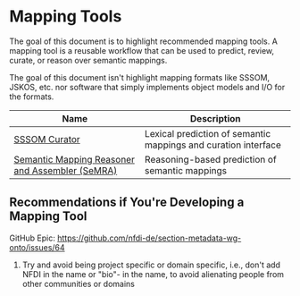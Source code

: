 # Mapping Tools

The goal of this document is to highlight recommended mapping tools. A mapping
tool is a reusable workflow that can be used to predict, review, curate, or
reason over semantic mappings.

The goal of this document isn't highlight mapping formats like SSSOM, JSKOS,
etc. nor software that simply implements object models and I/O for the formats.

| Name                                                        | Description                                                    |
|-------------------------------------------------------------|----------------------------------------------------------------|
| [SSSOM Curator](sssom-curator.md)                           | Lexical prediction of semantic mappings and curation interface |
| [Semantic Mapping Reasoner and Assembler (SeMRA)](semra.md) | Reasoning-based prediction of semantic mappings                |
## Recommendations if You're Developing a Mapping Tool

GitHub Epic: https://github.com/nfdi-de/section-metadata-wg-onto/issues/64

1. Try and avoid being project specific or domain specific, i.e., don't add NFDI in the name or "bio"- in the name, to
   avoid alienating people from other communities or domains
